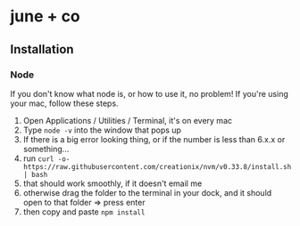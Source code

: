 # june + co

## Installation

### Node

If you don't know what node is, or how to use it, no problem! If you're using your mac, follow these steps.

1. Open Applications / Utilities / Terminal, it's on every mac
2. Type `node -v` into the window that pops up
3. If there is a big error looking thing, or if the number is less than 6.x.x or something...
4. run `curl -o- https://raw.githubusercontent.com/creationix/nvm/v0.33.8/install.sh | bash`
5. that should work smoothly, if it doesn't email me
6. otherwise drag the folder to the terminal in your dock, and it should open to that folder => press enter
7. then copy and paste `npm install`
